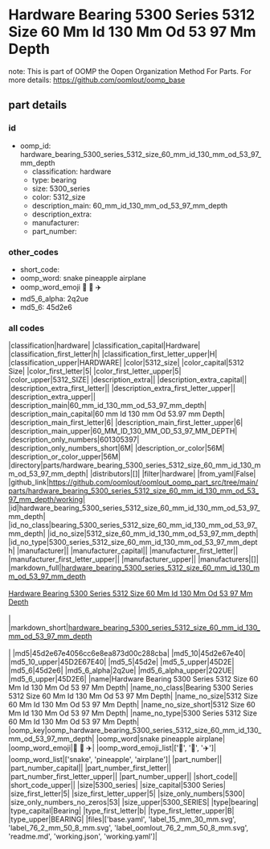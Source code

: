 # Hardware Bearing 5300 Series 5312 Size 60 Mm Id 130 Mm Od 53 97 Mm Depth  

note: This is part of OOMP the Oopen Organization Method For Parts. For more details: https://github.com/oomlout/oomp_base

##  part details





### id
* oomp_id: hardware_bearing_5300_series_5312_size_60_mm_id_130_mm_od_53_97_mm_depth
  * classification: hardware
  * type: bearing
  * size: 5300_series
  * color: 5312_size
  * description_main: 60_mm_id_130_mm_od_53_97_mm_depth
  * description_extra: 
  * manufacturer: 
  * part_number: 

### other_codes
* short_code: 
* oomp_word: snake pineapple airplane
* oomp_word_emoji :snake: :pineapple: :airplane:
* md5_6_alpha: 2q2ue
* md5_6: 45d2e6

### all codes 
|classification|hardware|
|classification_capital|Hardware|
|classification_first_letter|h|
|classification_first_letter_upper|H|
|classification_upper|HARDWARE|
|color|5312_size|
|color_capital|5312 Size|
|color_first_letter|5|
|color_first_letter_upper|5|
|color_upper|5312_SIZE|
|description_extra||
|description_extra_capital||
|description_extra_first_letter||
|description_extra_first_letter_upper||
|description_extra_upper||
|description_main|60_mm_id_130_mm_od_53_97_mm_depth|
|description_main_capital|60 mm Id 130 mm Od 53.97 mm Depth|
|description_main_first_letter|6|
|description_main_first_letter_upper|6|
|description_main_upper|60_MM_ID_130_MM_OD_53_97_MM_DEPTH|
|description_only_numbers|601305397|
|description_only_numbers_short|6M|
|description_or_color|56M|
|description_or_color_upper|56M|
|directory|parts/hardware_bearing_5300_series_5312_size_60_mm_id_130_mm_od_53_97_mm_depth|
|distributors|[]|
|filter|hardware|
|from_yaml|False|
|github_link|https://github.com/oomlout/oomlout_oomp_part_src/tree/main/parts/hardware_bearing_5300_series_5312_size_60_mm_id_130_mm_od_53_97_mm_depth/working|
|id|hardware_bearing_5300_series_5312_size_60_mm_id_130_mm_od_53_97_mm_depth|
|id_no_class|bearing_5300_series_5312_size_60_mm_id_130_mm_od_53_97_mm_depth|
|id_no_size|5312_size_60_mm_id_130_mm_od_53_97_mm_depth|
|id_no_type|5300_series_5312_size_60_mm_id_130_mm_od_53_97_mm_depth|
|manufacturer||
|manufacturer_capital||
|manufacturer_first_letter||
|manufacturer_first_letter_upper||
|manufacturer_upper||
|manufacturers|[]|
|markdown_full|[hardware_bearing_5300_series_5312_size_60_mm_id_130_mm_od_53_97_mm_depth](https://github.com/oomlout/oomlout_oomp_part_src/tree/main/parts/hardware_bearing_5300_series_5312_size_60_mm_id_130_mm_od_53_97_mm_depth/working)<br>[](https://github.com/oomlout/oomlout_oomp_part_src/tree/main/parts/hardware_bearing_5300_series_5312_size_60_mm_id_130_mm_od_53_97_mm_depth/working)<br>[Hardware Bearing 5300 Series 5312 Size 60 Mm Id 130 Mm Od 53 97 Mm Depth](https://github.com/oomlout/oomlout_oomp_part_src/tree/main/parts/hardware_bearing_5300_series_5312_size_60_mm_id_130_mm_od_53_97_mm_depth/working)<br><br>|
|markdown_short|[hardware_bearing_5300_series_5312_size_60_mm_id_130_mm_od_53_97_mm_depth](https://github.com/oomlout/oomlout_oomp_part_src/tree/main/parts/hardware_bearing_5300_series_5312_size_60_mm_id_130_mm_od_53_97_mm_depth/working)<br><br>|
|md5|45d2e67e4056cc6e8ea873d00c288cba|
|md5_10|45d2e67e40|
|md5_10_upper|45D2E67E40|
|md5_5|45d2e|
|md5_5_upper|45D2E|
|md5_6|45d2e6|
|md5_6_alpha|2q2ue|
|md5_6_alpha_upper|2Q2UE|
|md5_6_upper|45D2E6|
|name|Hardware Bearing 5300 Series 5312 Size 60 Mm Id 130 Mm Od 53 97 Mm Depth|
|name_no_class|Bearing 5300 Series 5312 Size 60 Mm Id 130 Mm Od 53 97 Mm Depth|
|name_no_size|5312 Size 60 Mm Id 130 Mm Od 53 97 Mm Depth|
|name_no_size_short|5312 Size 60 Mm Id 130 Mm Od 53 97 Mm Depth|
|name_no_type|5300 Series 5312 Size 60 Mm Id 130 Mm Od 53 97 Mm Depth|
|oomp_key|oomp_hardware_bearing_5300_series_5312_size_60_mm_id_130_mm_od_53_97_mm_depth|
|oomp_word|snake pineapple airplane|
|oomp_word_emoji|:snake: :pineapple: :airplane:|
|oomp_word_emoji_list|[':snake:', ':pineapple:', ':airplane:']|
|oomp_word_list|['snake', 'pineapple', 'airplane']|
|part_number||
|part_number_capital||
|part_number_first_letter||
|part_number_first_letter_upper||
|part_number_upper||
|short_code||
|short_code_upper||
|size|5300_series|
|size_capital|5300 Series|
|size_first_letter|5|
|size_first_letter_upper|5|
|size_only_numbers|5300|
|size_only_numbers_no_zeros|53|
|size_upper|5300_SERIES|
|type|bearing|
|type_capital|Bearing|
|type_first_letter|b|
|type_first_letter_upper|B|
|type_upper|BEARING|
|files|['base.yaml', 'label_15_mm_30_mm.svg', 'label_76_2_mm_50_8_mm.svg', 'label_oomlout_76_2_mm_50_8_mm.svg', 'readme.md', 'working.json', 'working.yaml']|
